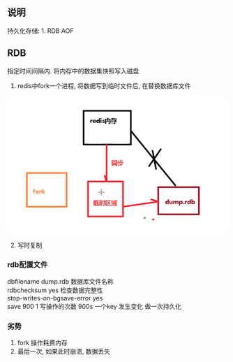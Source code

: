 ## 说明 
持久化存储: 1. RDB AOF


## RDB 
指定时间间隔内. 将内存中的数据集快照写入磁盘  

1. redis中fork一个进程, 将数据写到临时文件后, 在替换数据库文件 

 ![fork](../asset/redis_rdb_fork.png)
 

2. 写时复制 

### rdb配置文件 
dbfilename dump.rdb  数据库文件名称       
rdbchecksum yes    检查数据完整性              
stop-writes-on-bgsave-error yes              
save 900 1   写操作的次数   900s 一个key 发生变化 做一次持久化     



### 劣势 
1. fork 操作耗费内存 
2. 最后一次, 如果此时崩溃, 数据丢失 
